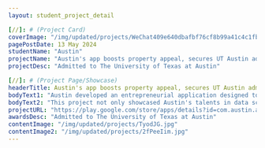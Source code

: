 ```yaml
---
layout: student_project_detail

[//]: # (Project Card)
coverImage: "/img/updated/projects/WeChat409e640dbafbf76cf8b99a41c4c1fb74.jpg"
pagePostDate: 13 May 2024
studentName: "Austin"
projectName: "Austin's app boosts property appeal, secures UT Austin admission"
projectDesc: "Admitted to The University of Texas at Austin"

[//]: # (Project Page/Showcase)
headerTitle: Austin's app boosts property appeal, secures UT Austin admission
bodyText1: "Austin developed an entrepreneurial application designed to enhance Airbnb host ratings by optimizing listing photos. The app uses machine learning to analyze the relationship between image content and listing ratings, predicting which photos are more likely to attract guests and enhance the appeal of the listings."
bodyText2: "This project not only showcased Austin's talents in data science and software development but also demonstrated his deep understanding of real-world issues and his problem-solving capabilities. This achievement helped him secure admission to the Computer Science program at the University of Texas at Austin."
projectURL: "https://play.google.com/store/apps/details?id=com.austin.airbnb_flutter"
awardsDesc: "Admitted to The University of Texas at Austin"
contentImage: "/img/updated/projects/TyodJG.jpg"
contentImage2: "/img/updated/projects/2fPeeIim.jpg"
---
```

